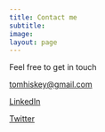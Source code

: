 ```yaml
---
title: Contact me
subtitle: 
image: 
layout: page
---
```


Feel free to get in touch 

tomhiskey@gmail.com

[LinkedIn](https://www.linkedin.com/in/tom-hiskey-79390822/)

[Twitter](https://twitter.com/tomhiskey)

